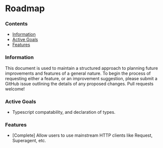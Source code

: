 # Roadmap

### Contents

- [Information](#information)
- [Active Goals](#active-goals)
- [Features](#features)

### Information

This document is used to maintain a structured approach to planning future improvements and features of a general
nature. To begin the process of requesting either a feature, or an improvement suggestion, please submit a GitHub issue
outlining the details of any proposed changes. Pull requests welcome!

### Active Goals

- Typescript compatability, and declaration of types.

### Features

- [Complete] Allow users to use mainstream HTTP clients like Request, Superagent, etc.
